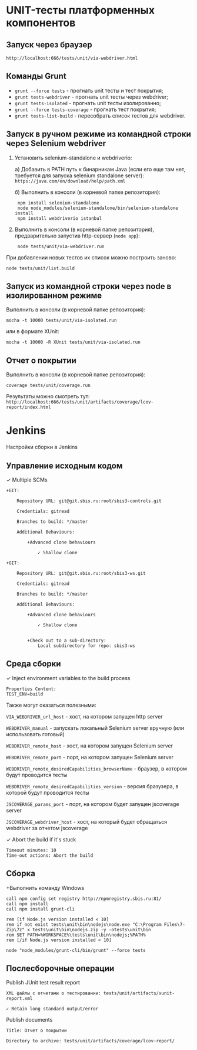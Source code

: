 # UNIT-тесты платформенных компонентов

## Запуск через браузер

`http://localhost:666/tests/unit/via-webdriver.html`

## Команды Grunt
- `grunt --force tests` - прогнать unit тесты и тест покрытия;
- `grunt tests-webdriver` - прогнать unit тесты через webdriver;
- `grunt tests-isolated` - прогнать unit тесты изолированно;
- `grunt --force tests-coverage` - прогнать тест покрытия;
- `grunt tests-list-build` - пересобрать список тестов для webdriver.

## Запуск в ручном режиме из командной строки через Selenium webdriver
1. Установить selenium-standalone и webdriverio:

    a) Добавить в PATH путь к бинарникам Java (если его еще там нет, требуется для запуска selenium standalone server): `https://java.com/en/download/help/path.xml`

    б) Выполнить в консоли (в корневой папке репозитория):

        npm install selenium-standalone
        node node_modules/selenium-standalone/bin/selenium-standalone install
        npm install webdriverio istanbul

2. Выполнить в консоли (в корневой папке репозитория), предварительно запустив http-сервер (`node app`):

        node tests/unit/via-webdriver.run

При добавлении новых тестов их список можно построить заново:

    node tests/unit/list.build

## Запуск из командной строки через node в изолированном режиме
Выполнить в консоли (в корневой папке репозитория):

    mocha -t 10000 tests/unit/via-isolated.run

или в формате XUnit:

    mocha -t 10000 -R XUnit tests/unit/via-isolated.run

## Отчет о покрытии
Выполнить в консоли (в корневой папке репозитория):

    coverage tests/unit/coverage.run

Результаты можно смотреть тут:
`http://localhost:666/tests/unit/artifacts/coverage/lcov-report/index.html`

# Jenkins
Настройки сборки в Jenkins

## Управление исходным кодом
✓ Multiple SCMs

    +GIT:

        Repository URL: git@git.sbis.ru:root/sbis3-controls.git

        Credentials: gitread

        Branches to build: */master

        Additional Behaviours:

            +Advanced clone behaviours

                ✓ Shallow clone

    +GIT:

        Repository URL: git@git.sbis.ru:root/sbis3-ws.git

        Credentials: gitread

        Branches to build: */master

        Additional Behaviours:

            +Advanced clone behaviours

                ✓ Shallow clone


            +Check out to a sub-directory:
                Local subdirectory for repo: sbis3-ws

## Среда сборки
✓ Inject environment variables to the build process

    Properties Content:
    TEST_ENV=build

Также могут оказаться полезными:

`VIA_WEBDRIVER_url_host` - хост, на котором запущен http server

`WEBDRIVER_manual` - запускать локальный Selenium server вручную (или использовать готовый)

`WEBDRIVER_remote_host` - хост, на котором запущен Selenium server

`WEBDRIVER_remote_port` - порт, на котором запущен Selenium server

`WEBDRIVER_remote_desiredCapabilities_browserName` - браузер, в котором будут проводится тесты

`WEBDRIVER_remote_desiredCapabilities_version` - версия бразузера, в которой будут проводится тесты

`JSCOVERAGE_params_port` - порт, на котором будет запущен jscoverage server

`JSCOVERAGE_webdriver_host` - хост, на который будет обращаться webdriver за отчетом jscoverage


✓ Abort the build if it's stuck

    Timeout minutes: 10
    Time-out actions: Abort the build

## Сборка
+Выполнить команду Windows

    call npm config set registry http://npmregistry.sbis.ru:81/
    call npm install
    call npm install grunt-cli

    rem [if Node.js version installed < 10]
    rem if not exist tests\unit\bin\nodejs\node.exe "C:\Program Files\7-Zip\7z" x tests\unit\bin\nodejs.zip -y -otests\unit\bin
    rem SET PATH=%WORKSPACE%\tests\unit\bin\nodejs;%PATH%
    rem [/if Node.js version installed < 10]

    node "node_modules/grunt-cli/bin/grunt" --force tests

## Послесборочные операции
Publish JUnit test result report

    XML файлы с отчетами о тестировании: tests/unit/artifacts/xunit-report.xml

    ✓ Retain long standard output/error

Publish documents

    Title: Отчет о покрытии

    Directory to archive: tests/unit/artifacts/coverage/lcov-report/
